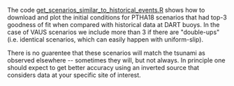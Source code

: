 
The code
[get_scenarios_similar_to_historical_events.R](get_scenarios_similar_to_historical_events.R)
shows how to download and plot the initial conditions for PTHA18 scenarios that
had top-3 goodness of fit when compared with historical data at DART buoys. In the
case of VAUS scenarios we include more than 3 if there are "double-ups" (i.e. identical
scenarios, which can easily happen with uniform-slip).

There is no guarentee that these scenarios will match the tsunami as observed
elsewhere -- sometimes they will, but not always. In principle one should
expect to get better accuracy using an inverted source that considers data
at your specific site of interest.


